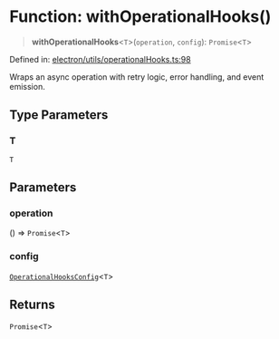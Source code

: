 # Function: withOperationalHooks()

> **withOperationalHooks**\<`T`\>(`operation`, `config`): `Promise`\<`T`\>

Defined in: [electron/utils/operationalHooks.ts:98](https://github.com/Nick2bad4u/Uptime-Watcher/blob/3cce0c3b352c8390536ca3c7399ece50a05faf18/electron/utils/operationalHooks.ts#L98)

Wraps an async operation with retry logic, error handling, and event emission.

## Type Parameters

### T

`T`

## Parameters

### operation

() => `Promise`\<`T`\>

### config

[`OperationalHooksConfig`](../interfaces/OperationalHooksConfig.md)\<`T`\>

## Returns

`Promise`\<`T`\>
